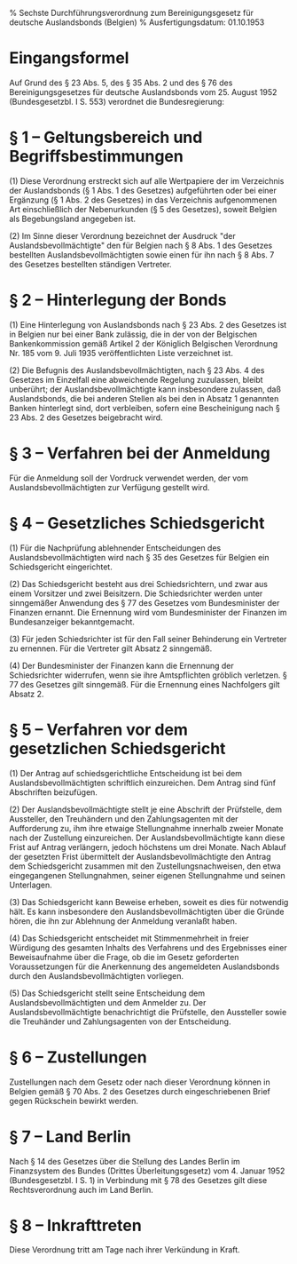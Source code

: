 % Sechste Durchführungsverordnung zum Bereinigungsgesetz für deutsche Auslandsbonds (Belgien)
% Ausfertigungsdatum: 01.10.1953
 
# Eingangsformel

Auf Grund des § 23 Abs. 5, des § 35 Abs. 2 und des § 76 des Bereinigungsgesetzes für deutsche Auslandsbonds vom 25. August 1952 (Bundesgesetzbl. I S. 553) verordnet die Bundesregierung:

# § 1 – Geltungsbereich und Begriffsbestimmungen

(1) Diese Verordnung erstreckt sich auf alle Wertpapiere der im Verzeichnis der Auslandsbonds (§ 1 Abs. 1 des Gesetzes) aufgeführten oder bei einer Ergänzung (§ 1 Abs. 2 des Gesetzes) in das Verzeichnis aufgenommenen Art einschließlich der Nebenurkunden (§ 5 des Gesetzes), soweit Belgien als Begebungsland angegeben ist.

(2) Im Sinne dieser Verordnung bezeichnet der Ausdruck "der Auslandsbevollmächtigte" den für Belgien nach § 8 Abs. 1 des Gesetzes bestellten Auslandsbevollmächtigten sowie einen für ihn nach § 8 Abs. 7 des Gesetzes bestellten ständigen Vertreter.

# § 2 – Hinterlegung der Bonds

(1) Eine Hinterlegung von Auslandsbonds nach § 23 Abs. 2 des Gesetzes ist in Belgien nur bei einer Bank zulässig, die in der von der Belgischen Bankenkommission gemäß Artikel 2 der Königlich Belgischen Verordnung Nr. 185 vom 9. Juli 1935 veröffentlichten Liste verzeichnet ist.

(2) Die Befugnis des Auslandsbevollmächtigten, nach § 23 Abs. 4 des Gesetzes im Einzelfall eine abweichende Regelung zuzulassen, bleibt unberührt; der Auslandsbevollmächtigte kann insbesondere zulassen, daß Auslandsbonds, die bei anderen Stellen als bei den in Absatz 1 genannten Banken hinterlegt sind, dort verbleiben, sofern eine Bescheinigung nach § 23 Abs. 2 des Gesetzes beigebracht wird.

# § 3 – Verfahren bei der Anmeldung

Für die Anmeldung soll der Vordruck verwendet werden, der vom Auslandsbevollmächtigten zur Verfügung gestellt wird.

# § 4 – Gesetzliches Schiedsgericht

(1) Für die Nachprüfung ablehnender Entscheidungen des Auslandsbevollmächtigten wird nach § 35 des Gesetzes für Belgien ein Schiedsgericht eingerichtet.

(2) Das Schiedsgericht besteht aus drei Schiedsrichtern, und zwar aus einem Vorsitzer und zwei Beisitzern. Die Schiedsrichter werden unter sinngemäßer Anwendung des § 77 des Gesetzes vom Bundesminister der Finanzen ernannt. Die Ernennung wird vom Bundesminister der Finanzen im Bundesanzeiger bekanntgemacht.

(3) Für jeden Schiedsrichter ist für den Fall seiner Behinderung ein Vertreter zu ernennen. Für die Vertreter gilt Absatz 2 sinngemäß.

(4) Der Bundesminister der Finanzen kann die Ernennung der Schiedsrichter widerrufen, wenn sie ihre Amtspflichten gröblich verletzen. § 77 des Gesetzes gilt sinngemäß. Für die Ernennung eines Nachfolgers gilt Absatz 2.

# § 5 – Verfahren vor dem gesetzlichen Schiedsgericht

(1) Der Antrag auf schiedsgerichtliche Entscheidung ist bei dem Auslandsbevollmächtigten schriftlich einzureichen. Dem Antrag sind fünf Abschriften beizufügen.

(2) Der Auslandsbevollmächtigte stellt je eine Abschrift der Prüfstelle, dem Aussteller, den Treuhändern und den Zahlungsagenten mit der Aufforderung zu, ihm ihre etwaige Stellungnahme innerhalb zweier Monate nach der Zustellung einzureichen. Der Auslandsbevollmächtigte kann diese Frist auf Antrag verlängern, jedoch höchstens um drei Monate. Nach Ablauf der gesetzten Frist übermittelt der Auslandsbevollmächtigte den Antrag dem Schiedsgericht zusammen mit den Zustellungsnachweisen, den etwa eingegangenen Stellungnahmen, seiner eigenen Stellungnahme und seinen Unterlagen.

(3) Das Schiedsgericht kann Beweise erheben, soweit es dies für notwendig hält. Es kann insbesondere den Auslandsbevollmächtigten über die Gründe hören, die ihn zur Ablehnung der Anmeldung veranlaßt haben.

(4) Das Schiedsgericht entscheidet mit Stimmenmehrheit in freier Würdigung des gesamten Inhalts des Verfahrens und des Ergebnisses einer Beweisaufnahme über die Frage, ob die im Gesetz geforderten Voraussetzungen für die Anerkennung des angemeldeten Auslandsbonds durch den Auslandsbevollmächtigten vorliegen.

(5) Das Schiedsgericht stellt seine Entscheidung dem Auslandsbevollmächtigten und dem Anmelder zu. Der Auslandsbevollmächtigte benachrichtigt die Prüfstelle, den Aussteller sowie die Treuhänder und Zahlungsagenten von der Entscheidung.

# § 6 – Zustellungen

Zustellungen nach dem Gesetz oder nach dieser Verordnung können in Belgien gemäß § 70 Abs. 2 des Gesetzes durch eingeschriebenen Brief gegen Rückschein bewirkt werden.

# § 7 – Land Berlin

Nach § 14 des Gesetzes über die Stellung des Landes Berlin im Finanzsystem des Bundes (Drittes Überleitungsgesetz) vom 4. Januar 1952 (Bundesgesetzbl. I S. 1) in Verbindung mit § 78 des Gesetzes gilt diese Rechtsverordnung auch im Land Berlin.

# § 8 – Inkrafttreten

Diese Verordnung tritt am Tage nach ihrer Verkündung in Kraft.
